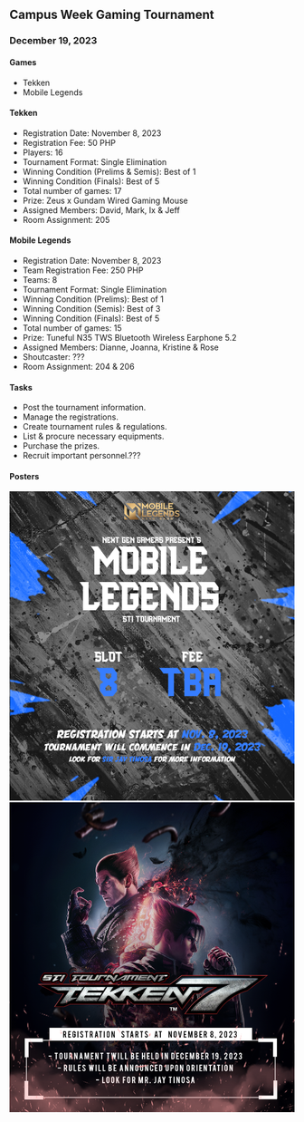 ## Campus Week Gaming Tournament
### December 19, 2023

#### Games
- Tekken
- Mobile Legends

#### Tekken
- Registration Date: November 8, 2023
- Registration Fee: 50 PHP
- Players: 16
- Tournament Format: Single Elimination
- Winning Condition (Prelims & Semis): Best of 1
- Winning Condition (Finals): Best of 5
- Total number of games: 17
- Prize: Zeus x Gundam Wired Gaming Mouse
- Assigned Members: David, Mark, Ix & Jeff
- Room Assignment: 205

#### Mobile Legends
- Registration Date: November 8, 2023
- Team Registration Fee: 250 PHP
- Teams: 8
- Tournament Format: Single Elimination
- Winning Condition (Prelims): Best of 1
- Winning Condition (Semis): Best of 3
- Winning Condition (Finals): Best of 5
- Total number of games: 15
- Prize: Tuneful N35 TWS Bluetooth Wireless Earphone 5.2
- Assigned Members: Dianne, Joanna, Kristine & Rose
- Shoutcaster: ???
- Room Assignment: 204 & 206

#### Tasks
- Post the tournament information.
- Manage the registrations.
- Create tournament rules & regulations.
- List & procure necessary equipments.
- Purchase the prizes.
- Recruit important personnel.???

#### Posters
![ml](ml.png)
![tekken](tekken.png)
